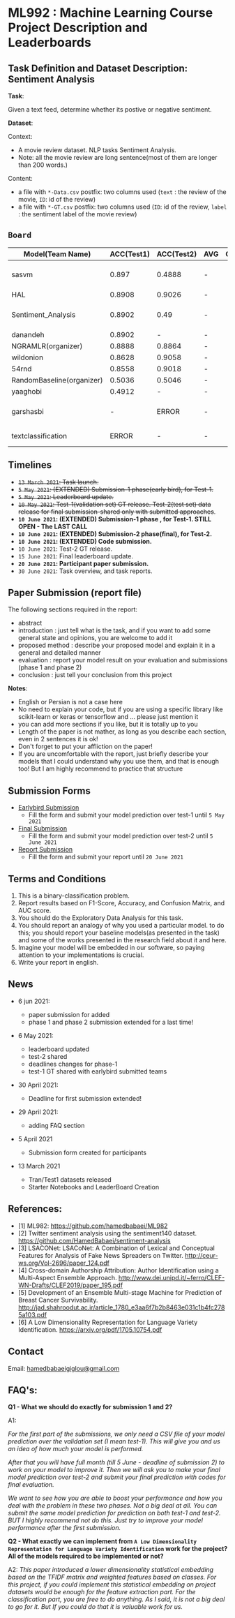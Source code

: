 # ML992 : Machine Learning Course Project Description and Leaderboards


## Task Definition and Dataset Description: Sentiment Analysis

**Task**:

Given a text feed, determine whether its postive or negative sentiment.

**Dataset**:

Context:

* A movie review dataset. NLP tasks Sentiment Analysis.
* Note: all the movie review are long sentence(most of them are longer than 200 words.)

Content:
* a file with `*-Data.csv` postfix: two columns used (`text` : the review of the movie, `ID`: id of the review)
* a file with `*-GT.csv` postfix: two columns used (`ID`: id of the review, `label` : the sentiment label of the movie review)


## `Board`


| Model(Team Name) | ACC(Test1) | ACC(Test2)| AVG | CScore | RScore | note |
|---|---|---|---|---|---|---|
| sasvm | 0.897 | 0.4888 | - |  | | ? Double-Cheking Required! |
| HAL | 0.8908 | 0.9026 | - | |  |
| Sentiment_Analysis |0.8902| 0.49 | -| | | ? Double-Cheking Required! |
| danandeh |0.8902| - | -| |  |
| NGRAMLR(organizer) | 0.8888 | 0.8864 |  - | |  |
| wildonion | 0.8628 | 0.9058 | - | |  |
| 54rnd | 0.8558| 0.9018 | - | |  |
| RandomBaseline(organizer) | 0.5036 | 0.5046 | - | |  |
|yaaghobi|0.4912 | - | - |  | |  |
|garshasbi| - | ERROR | - |  | | Model Logs Submitted! |
|textclassification|ERROR | - | - |  |  | code submitted!|

## Timelines
* ~~`13 March 2021`: Task launch.~~
* ~~`5 May 2021`: (EXTENDED) Submission-1 phase(early bird), for Test-1.~~
* ~~`5 May 2021`: Leaderboard update.~~
* ~~`10 May 2021`: Test-1(validation set) GT release. Test-2(test set) data release for final submission-shared only with submitted approaches~~.
* **`10 June 2021`: (EXTENDED) Submission-1 phase , for Test-1. STILL OPEN - The LAST CALL**
* **`10 June 2021`: (EXTENDED) Submission-2 phase(final), for Test-2.**
* **`10 June 2021`: (EXTENDED) Code submission.**
* `10 June 2021`: Test-2 GT release.
* `15 June 2021`: Final leaderboard update.
* **`20 June 2021`: Participant paper submission.**
* `30 June 2021`: Task overview, and task reports.

## Paper Submission (report file)

The following sections required in the report:

* abstract        
* introduction      : just tell what is the task, and if you want to add some general state and opinions, you are welcome to add it
* proposed method   : describe your proposed model and explain it in a general and detailed manner
* evaluation        : report your model result on your evaluation and submissions (phase 1 and phase 2)
* conclusion        : just tell your conclusion from this project

**Notes**:
* English or Persian is not a case here
* No need to explain your code, but if you are using a specific library like scikit-learn or keras or tensorflow and ... please just mention it
* you can add more sections if you like, but it is totally up to you
* Length of the paper is not mather, as long as you describe each section, even in 2 sentences it is ok!
* Don't forget to put your affliction on the paper!
* If you are uncomfortable with the report, just briefly describe your models that I could understand why you use them, and that is enough too! But I am highly recommend to practice that structure

## Submission Forms

* [Earlybird Submission](https://forms.gle/X8fFVgzBR5pPrtaQ8)
    - Fill the form and submit your model prediction over test-1 until `5 May 2021`
* [Final Submission](https://docs.google.com/forms/d/e/1FAIpQLSdQHaxGnGjjGol4AK-OlP5YX9ACgYSbGUHGT7rzvrK-SqrkIQ/viewform)
    - Fill the form and submit your model prediction over test-2 until `5 June 2021`
* [Report Submission](https://forms.gle/sD1tmdo7hfPJ7aoeA)
    - Fill the form and submit your report until  `20 June 2021`
## Terms and Conditions

1. This is a binary-classification problem.
2. Report results based on F1-Score, Accuracy, and Confusion Matrix, and AUC score.
3. You should do the Exploratory Data Analysis for this task.
4. You should report an analogy of why you used a particular model. to do this; you should report your baseline models(as presented in the task) and some of the works presented in the research field about it and here.
5. Imagine your model will be embedded in our software, so paying attention to your implementations is crucial.
6. Write your report in english.

## News

* 6 jun 2021:
    - paper submission for added
    - phase 1 and phase 2 submission extended for a last time!
    
* 6 May 2021:
    - leaderboard updated
    - test-2 shared
    - deadlines changes for phase-1
    - test-1 GT shared with earlybird submitted teams

* 30 April 2021:
    - Deadline for first submission extended!

* 29 April 2021:
    - adding FAQ section

* 5 April 2021
    - Submission form created for participants

* 13 March 2021
    - Tran/Test1 datasets released
    - Starter Notebooks and LeaderBoard Creation


## References:
* [1] ML982: https://github.com/hamedbabaei/ML982
* [2] Twitter sentiment analysis using the sentiment140 dataset. https://github.com/HamedBabaei/sentiment-analysis
* [3] LSACONet: LSACoNet: A Combination of Lexical and Conceptual Features for Analysis of Fake News Spreaders on Twitter. http://ceur-ws.org/Vol-2696/paper_124.pdf
* [4] Cross-domain Authorship Attribution: Author Identification using a Multi-Aspect Ensemble Approach. http://www.dei.unipd.it/~ferro/CLEF-WN-Drafts/CLEF2019/paper_195.pdf
* [5] Development of an Ensemble Multi-stage Machine for Prediction of Breast Cancer Survivability. http://jad.shahroodut.ac.ir/article_1780_e3aa6f7b2b8463e031c1b4fc2785a103.pdf
* [6] A Low Dimensionality Representation for Language Variety Identification. https://arxiv.org/pdf/1705.10754.pdf

## Contact

Email: hamedbabaeigiglou@gmail.com

## FAQ's:

**Q1 - What we should do exactly for submission 1 and 2?**

A1:

*For the first part of the submissions, we only need a CSV file of your model prediction over the validation set (I mean test-1). This will give you and us an idea of how much your model is performed.*

*After that you will have full month (till 5 June - deadline of submission 2) to work on your model to improve it. Then we will ask you to make your final model prediction over test-2 and submit your final prediction with codes for final evaluation.*

*We want to see how you are able to boost your performance and how you deal with the problem in these two phases. Not a big deal at all. You can submit the same model prediction for prediction on both test-1 and test-2. BUT I highly recommend not do this. Just try to improve your model performance after the first submission.*

**Q2 - What exactly we can implement from `A Low Dimensionality Representation for Language Variety Identification` work for the project? All of the models required to be implemented or not?**

A2:
*This paper introduced a lower dimensionality statistical embedding based on the TFIDF matrix and weighted features based on classes. For this project, if you could implement this statistical embedding on project datasets would be enough for the feature extraction part. For the classification part, you are free to do anything. As I said, it is not a big deal to go for it. But If you could do that it is valuable work for us.*


